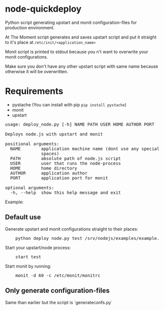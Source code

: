 node-quickdeploy
================

Python script generating upstart and monit configuration-files for production environment.

At The Moment script generates and saves upstart script and put it straight to it's place at `/etc/init/<application_name>`

Monit script is printed to stdout because you n't want to overwrite your monit configurations.

Make sure you don't have any other upstart script with same name because otherwise it will be overwritten.

Requirements
============
 * pystache (You can install with pip `pip install pystache`)
 * monit
 * upstart

<pre>
usage: deploy_node.py [-h] NAME PATH USER HOME AUTHOR PORT

Deploys node.js with upstart and monit

positional arguments:
  NAME        application machine name (dont use any special letters or
              spaces)
  PATH        absolute path of node.js script
  USER        user that runs the node-process
  HOME        home directory
  AUTHOR      application author
  PORT        application port for monit

optional arguments:
  -h, --help  show this help message and exit
</pre>
Example:

## Default use

Generate upstart and monit configurations straight to their places:
<pre>
	python deploy_node.py test /srv/nodejs/examples/example.js nodeuser /srv/nodejs/examples/ "Tero Testi" 2222 |tee /etc/monit/monitrc
</pre>
Start your upstart/node process:
<pre>
	start test
</pre>
Start monit by running:
<pre>
	monit -d 60 -c /etc/monit/monitrc
</pre>

## Only generate configuration-files

Same than earlier but the script is ´generateconfs.py´
